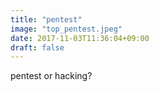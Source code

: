 ```yaml
---
title: "pentest"
image: "top_pentest.jpeg"
date: 2017-11-03T11:36:04+09:00
draft: false 
---
```

pentest or hacking?
